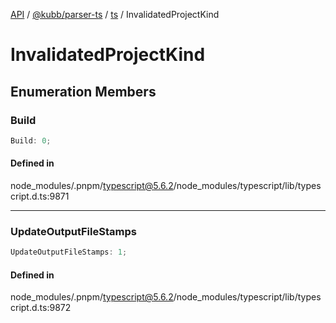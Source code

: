 [API](../../../../../packages.md) / [@kubb/parser-ts](../../../index.md) / [ts](../index.md) / InvalidatedProjectKind

# InvalidatedProjectKind

## Enumeration Members

### Build

```ts
Build: 0;
```

#### Defined in

node\_modules/.pnpm/typescript@5.6.2/node\_modules/typescript/lib/typescript.d.ts:9871

***

### UpdateOutputFileStamps

```ts
UpdateOutputFileStamps: 1;
```

#### Defined in

node\_modules/.pnpm/typescript@5.6.2/node\_modules/typescript/lib/typescript.d.ts:9872
